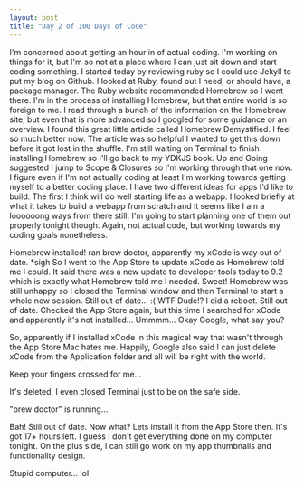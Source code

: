 ```yaml
---
layout: post
title: "Day 2 of 100 Days of Code"
---
```


I'm concerned about getting an hour in of actual coding. I'm working on things for it, but I'm so not at a place where I can just sit down and start coding something. I started today by reviewing ruby so I could use Jekyll to put my blog on Github. I looked at Ruby, found out I need, or should have, a package manager. The Ruby website recommended Homebrew so I went there. I'm in the process of installing Homebrew, but that entire world is so foreign to me. I read through a bunch of the information on the Homebrew site, but even that is more advanced so I googled for some guidance or an overview. I found this great little article called Homebrew Demystified. I feel so much better now. The article was so helpful I wanted to get this down before it got lost in the shuffle. I'm still waiting on Terminal to finish installing Homebrew so I'll go back to my YDKJS book. Up and Going suggested I jump to Scope &amp; Closures so I'm working through that one now. I figure even if I'm not actually coding at least I'm working towards getting myself to a better coding place. I have two different ideas for apps I'd like to build. The first I think will do well starting life as a webapp. I looked briefly at what it takes to build a webapp from scratch and it seems like I am a loooooong ways from there still. I'm going to start planning one of them out properly tonight though. Again, not actual code, but working towards my coding goals nonetheless.


Homebrew installed! ran brew doctor, apparently my xCode is way out of date. *sigh So I went to the App Store to update xCode as Homebrew told me I could. It said there was a new update to developer tools today to 9.2 which is exactly what Homebrew told me I needed. Sweet! Homebrew was still unhappy so I closed the Terminal window and then Terminal to start a whole new session. Still out of date... :( WTF Dude!? I did a reboot. Still out of date. Checked the App Store again, but this time I searched for xCode and apparently it's not installed... Ummmm... Okay Google, what say you?


So, apparently if I installed xCode in this magical way that wasn't through the App Store Mac hates me. Happily, Google also said I can just delete xCode from the Application folder and all will be right with the world.

Keep your fingers crossed for me...

It's deleted, I even closed Terminal just to be on the safe side.

"brew doctor" is running...

Bah! Still out of date. Now what? Lets install it from the App Store then. It's got 17+ hours left. I guess I don't get everything done on my computer tonight. On the plus side, I can still go work on my app thumbnails and functionality design.


Stupid computer... lol
